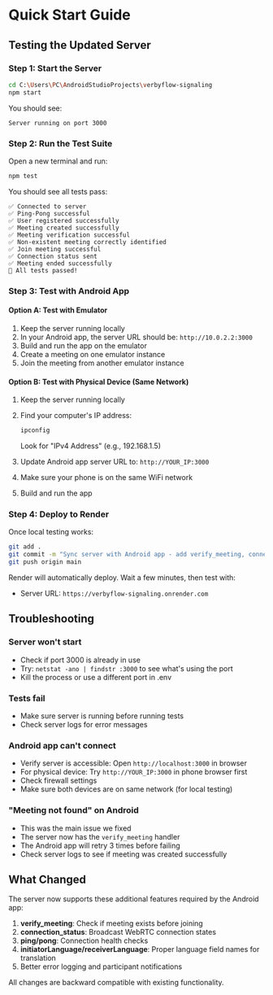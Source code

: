 # Quick Start Guide

## Testing the Updated Server

### Step 1: Start the Server
```bash
cd C:\Users\PC\AndroidStudioProjects\verbyflow-signaling
npm start
```

You should see:
```
Server running on port 3000
```

### Step 2: Run the Test Suite
Open a new terminal and run:
```bash
npm test
```

You should see all tests pass:
```
✅ Connected to server
✅ Ping-Pong successful
✅ User registered successfully
✅ Meeting created successfully
✅ Meeting verification successful
✅ Non-existent meeting correctly identified
✅ Join meeting successful
✅ Connection status sent
✅ Meeting ended successfully
🎉 All tests passed!
```

### Step 3: Test with Android App

#### Option A: Test with Emulator
1. Keep the server running locally
2. In your Android app, the server URL should be: `http://10.0.2.2:3000`
3. Build and run the app on the emulator
4. Create a meeting on one emulator instance
5. Join the meeting from another emulator instance

#### Option B: Test with Physical Device (Same Network)
1. Keep the server running locally
2. Find your computer's IP address:
   ```bash
   ipconfig
   ```
   Look for "IPv4 Address" (e.g., 192.168.1.5)

3. Update Android app server URL to: `http://YOUR_IP:3000`
4. Make sure your phone is on the same WiFi network
5. Build and run the app

### Step 4: Deploy to Render

Once local testing works:

```bash
git add .
git commit -m "Sync server with Android app - add verify_meeting, connection_status handlers"
git push origin main
```

Render will automatically deploy. Wait a few minutes, then test with:
- Server URL: `https://verbyflow-signaling.onrender.com`

## Troubleshooting

### Server won't start
- Check if port 3000 is already in use
- Try: `netstat -ano | findstr :3000` to see what's using the port
- Kill the process or use a different port in .env

### Tests fail
- Make sure server is running before running tests
- Check server logs for error messages

### Android app can't connect
- Verify server is accessible: Open `http://localhost:3000` in browser
- For physical device: Try `http://YOUR_IP:3000` in phone browser first
- Check firewall settings
- Make sure both devices are on same network (for local testing)

### "Meeting not found" on Android
- This was the main issue we fixed
- The server now has the `verify_meeting` handler
- The Android app will retry 3 times before failing
- Check server logs to see if meeting was created successfully

## What Changed

The server now supports these additional features required by the Android app:

1. **verify_meeting**: Check if meeting exists before joining
2. **connection_status**: Broadcast WebRTC connection states
3. **ping/pong**: Connection health checks
4. **initiatorLanguage/receiverLanguage**: Proper language field names for translation
5. Better error logging and participant notifications

All changes are backward compatible with existing functionality.
